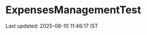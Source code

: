 # ExpensesManagementTest




















































































































































Last updated: 2025-08-10 11:46:17 IST
